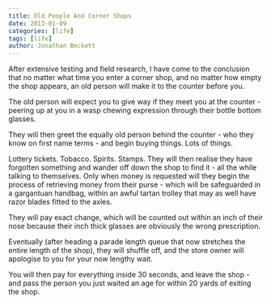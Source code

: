```yaml
---
title: Old People And Corner Shops
date: 2013-01-09
categories: [life]
tags: [life]
author: Jonathan Beckett
---
```


After extensive testing and field research, I have come to the conclusion that no matter what time you enter a corner shop, and no matter how empty the shop appears, an old person will make it to the counter before you.

The old person will expect you to give way if they meet you at the counter - peering up at you in a wasp chewing expression through their bottle bottom glasses.

They will then greet the equally old person behind the counter - who they know on first name terms - and begin buying things. Lots of things.

Lottery tickets. Tobacco. Spirits. Stamps. They will then realise they have forgotten something and wander off down the shop to find it - all the while talking to themselves. Only when money is requested will they begin the process of retrieving money from their purse - which will be safeguarded in a gargantuan handbag, within an awful tartan trolley that may as well have razor blades fitted to the axles.

They will pay exact change, which will be counted out within an inch of their nose because their inch thick glasses are obviously the wrong prescription.

Eventually (after heading a parade length queue that now stretches the entire length of the shop), they will shuffle off, and the store owner will apologise to you for your now lengthy wait.

You will then pay for everything inside 30 seconds, and leave the shop - and pass the person you just waited an age for within 20 yards of exiting the shop.